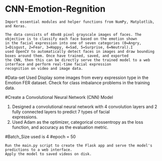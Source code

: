 # CNN-Emotion-Regnition
  
    Import essential modules and helper functions from NumPy, Matplotlib, and Keras.
    
    The data consists of 48x48 pixel grayscale images of faces. The objective is to classify each face based on the emotion shown     
    in the facial expression into one of seven categories (0=Angry, 1=Disgust, 2=Fear, 3=Happy, 4=Sad, 5=Surprise, 6=Neutral).I 
    used OpenCV to automatically detect faces in images and draw bounding boxes around them. Once have trained, saved, and exported
    the CNN, then this can be directly serve the trained model to a web interface and perform real-time facial expression 
    recognition on video and image data. 

#Data-set Used
    Display some images from every expression type in the Emotion FER dataset.
    Check for class imbalance problems in the training data.


#Create a Convolutional Neural Network (CNN) Model
  1. Designed a convolutional neural network with 4 convolution layers and 2 fully connected layers to predict 7 types of facial            
     expressions.
  2. Used Adam as the optimizer, categorical crossentropy as the loss function, and accuracy as the evaluation metric.

#Batch_Size used is 4
#epoch = 50

    Run the main.py script to create the Flask app and serve the model's predictions to a web interface.
    Apply the model to saved videos on disk.

